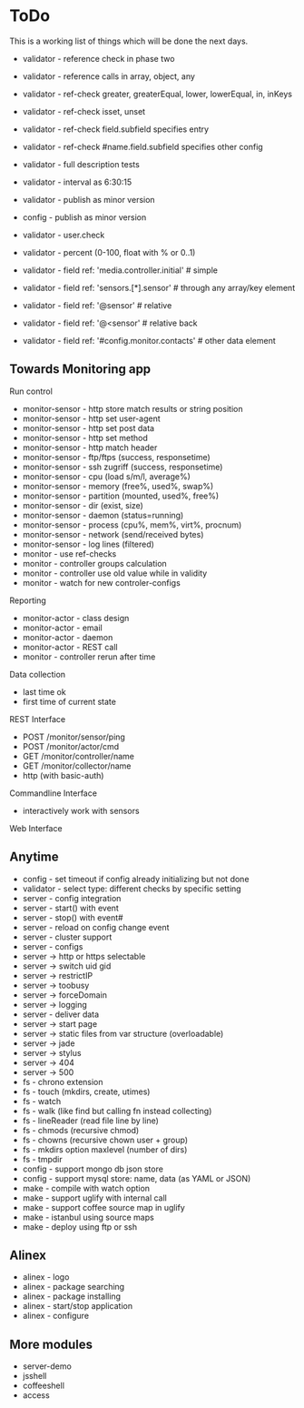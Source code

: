 ToDo
=================================================

This is a working list of things which will be done the next days.

- validator - reference check in phase two
- validator - reference calls in array, object, any
- validator - ref-check greater, greaterEqual, lower, lowerEqual, in, inKeys
- validator - ref-check isset, unset
- validator - ref-check field.subfield specifies entry
- validator - ref-check #name.field.subfield specifies other config
- validator - full description tests
- validator - interval as 6:30:15
- validator - publish as minor version
- config - publish as minor version

- validator - user.check
- validator - percent (0-100, float with % or 0..1)

- validator - field ref: 'media.controller.initial' # simple
- validator - field ref: 'sensors.[*].sensor' # through any array/key element
- validator - field ref: '@sensor' # relative
- validator - field ref: '@<sensor' # relative back
- validator - field ref: '#config.monitor.contacts' # other data element


Towards Monitoring app
-------------------------------------------------

Run control

- monitor-sensor - http store match results or string position
- monitor-sensor - http set user-agent
- monitor-sensor - http set post data
- monitor-sensor - http set method
- monitor-sensor - http match header
- monitor-sensor - ftp/ftps (success, responsetime)
- monitor-sensor - ssh zugriff (success, responsetime)
- monitor-sensor - cpu (load s/m/l, average%)
- monitor-sensor - memory (free%, used%, swap%)
- monitor-sensor - partition (mounted, used%, free%)
- monitor-sensor - dir (exist, size)
- monitor-sensor - daemon (status=running)
- monitor-sensor - process (cpu%, mem%, virt%, procnum)
- monitor-sensor - network (send/received bytes)
- monitor-sensor - log lines (filtered)
- monitor - use ref-checks
- monitor - controller groups calculation
- monitor - controller use old value while in validity
- monitor - watch for new controler-configs

Reporting

- monitor-actor - class design
- monitor-actor - email
- monitor-actor - daemon
- monitor-actor - REST call
- monitor - controller rerun after time

Data collection

- last time ok
- first time of current state

REST Interface

- POST /monitor/sensor/ping
- POST /monitor/actor/cmd
- GET /monitor/controller/name
- GET /monitor/collector/name
- http (with basic-auth)

Commandline Interface

- interactively work with sensors

Web Interface


Anytime
-------------------------------------------------

- config - set timeout if config already initializing but not done
- validator - select type: different checks by specific setting
- server - config integration
- server - start() with event
- server - stop() with event#
- server - reload on config change event
- server - cluster support
- server - configs
- server -> http or https selectable
- server -> switch uid gid
- server -> restrictIP
- server -> toobusy
- server -> forceDomain
- server -> logging
- server - deliver data
- server -> start page
- server -> static files from var structure (overloadable)
- server -> jade
- server -> stylus
- server -> 404
- server -> 500
- fs - chrono extension
- fs - touch (mkdirs, create, utimes)
- fs - watch
- fs - walk (like find but calling fn instead collecting)
- fs - lineReader (read file line by line)
- fs - chmods (recursive chmod)
- fs - chowns (recursive chown user + group)
- fs - mkdirs option maxlevel (number of dirs)
- fs - tmpdir
- config - support mongo db json store
- config - support mysql store: name, data (as YAML or JSON)
- make - compile with watch option
- make - support uglify with internal call
- make - support coffee source map in uglify
- make - istanbul using source maps
- make - deploy using ftp or ssh


Alinex
-------------------------------------------------

- alinex - logo
- alinex - package searching
- alinex - package installing
- alinex - start/stop application
- alinex - configure


More modules
-------------------------------------------------

- server-demo
- jsshell
- coffeeshell
- access
